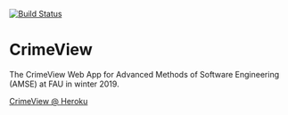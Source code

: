 [![Build Status](https://travis-ci.com/Kexplx/CrimeView.svg?branch=develop)](https://travis-ci.com/Kexplx/CrimeView)

# CrimeView
The CrimeView Web App for Advanced Methods of Software Engineering (AMSE) at FAU in winter 2019.

[CrimeView @ Heroku](https://crime-view.herokuapp.com/home)
